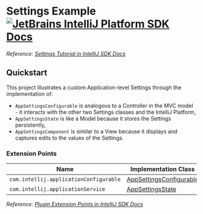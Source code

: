 # Settings Example [![JetBrains IntelliJ Platform SDK Docs](https://jb.gg/badges/docs.svg)][docs]
*Reference: [Settings Tutorial in IntelliJ SDK Docs][docs:settings_tutorial]*

## Quickstart

This project illustrates a custom Application-level Settings through the implementation of:
- `AppSettingsConfigurable` is analogous to a Controller in the MVC model - it interacts with the other two Settings classes and the IntelliJ Platform,
- `AppSettingsState` is like a Model because it stores the Settings persistently,
- `AppSettingsComponent` is similar to a View because it displays and captures edits to the values of the Settings.

### Extension Points

| Name                                   | Implementation Class                                    | Interface                                                |
| -------------------------------------- | ------------------------------------------------------- | -------------------------------------------------------- |
| `com.intellij.applicationConfigurable` | [AppSettingsConfigurable][file:AppSettingsConfigurable] | [Configurable][sdk:Configurable]                         |
| `com.intellij.applicationService`      | [AppSettingsState][file:AppSettingsState]               | [PersistentStateComponent][sdk:PersistentStateComponent] |

*Reference: [Plugin Extension Points in IntelliJ SDK Docs][docs:ep]*


[docs]: https://www.jetbrains.org/intellij/sdk/docs
[docs:settings_tutorial]: https://jetbrains.org/intellij/sdk/docs/tutorials/settings_tutorial.html
[docs:ep]: https://www.jetbrains.org/intellij/sdk/docs/basics/plugin_structure/plugin_extensions.html

[file:AppSettingsConfigurable]: ./src/main/java/org/intellij/sdk/settings/AppSettingsConfigurable.java
[file:AppSettingsState]: ./src/main/java/org/intellij/sdk/settings/AppSettingsState.java

[sdk:Configurable]: upsource:///platform/platform-api/src/com/intellij/openapi/options/Configurable.java
[sdk:PersistentStateComponent]: upsource:///platform/projectModel-api/src/com/intellij/openapi/components/PersistentStateComponent.java
